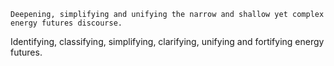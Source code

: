 	Deepening, simplifying and unifying the narrow and shallow yet complex energy futures discourse.
Identifying, classifying, simplifying, clarifying, unifying and fortifying energy futures.